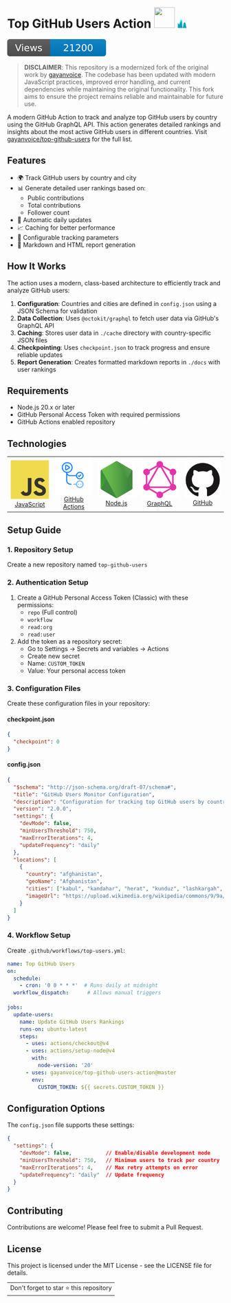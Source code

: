 # Top GitHub Users Action <img src="https://github.githubassets.com/images/modules/site/features/actions-icon-actions.svg" height=48 width=48 /> [<img alt="Image of my-profile-views-counter" src="https://github.com/gayanvoice/my-profile-views-counter/blob/master/graph/373376349/small/week.png" height="20">](https://github.com/gayanvoice/my-profile-views-counter/blob/master/readme/373376349/week.md)
[![Image of my-profile-views-counter](https://github.com/gayanvoice/my-profile-views-counter/blob/master/svg/373376349/badge.svg)](https://github.com/gayanvoice/my-profile-views-counter/blob/master/readme/373376349/week.md)

> **DISCLAIMER**: This repository is a modernized fork of the original work by [gayanvoice](https://github.com/gayanvoice). The codebase has been updated with modern JavaScript practices, improved error handling, and current dependencies while maintaining the original functionality. This fork aims to ensure the project remains reliable and maintainable for future use.

A modern GitHub Action to track and analyze top GitHub users by country using the GitHub GraphQL API. This action generates detailed rankings and insights about the most active GitHub users in different countries. Visit [gayanvoice/top-github-users](https://github.com/gayanvoice/top-github-users) for the full list.

## Features

- 🌍 Track GitHub users by country and city
- 📊 Generate detailed user rankings based on:
  - Public contributions
  - Total contributions
  - Follower count
- 🔄 Automatic daily updates
- 📈 Caching for better performance
- 🎯 Configurable tracking parameters
- 📝 Markdown and HTML report generation

## How It Works

The action uses a modern, class-based architecture to efficiently track and analyze GitHub users:

1. **Configuration**: Countries and cities are defined in `config.json` using a JSON Schema for validation
2. **Data Collection**: Uses `@octokit/graphql` to fetch user data via GitHub's GraphQL API
3. **Caching**: Stores user data in `./cache` directory with country-specific JSON files
4. **Checkpointing**: Uses `checkpoint.json` to track progress and ensure reliable updates
5. **Report Generation**: Creates formatted markdown reports in `./docs` with user rankings

## Requirements

- Node.js 20.x or later
- GitHub Personal Access Token with required permissions
- GitHub Actions enabled repository

## Technologies

<div align="center">
  <table>
    <tr>
      <td align="center">
        <a href="https://developer.mozilla.org/en-US/docs/Web/JavaScript">
          <img src="https://raw.githubusercontent.com/devicons/devicon/master/icons/javascript/javascript-original.svg" width="100" alt="JavaScript"/>
          <br>JavaScript
        </a>
      </td>
      <td align="center">
        <a href="https://github.com/features/actions">
          <img src="https://raw.githubusercontent.com/github/explore/2c7e603b797535e5ad8b4beb575ab3b7354666e1/topics/actions/actions.png" width="100" alt="GitHub Actions"/>
          <br>GitHub Actions
        </a>
      </td>
      <td align="center">
        <a href="https://nodejs.org/">
          <img src="https://raw.githubusercontent.com/devicons/devicon/master/icons/nodejs/nodejs-original.svg" width="100" alt="Node.js"/>
          <br>Node.js
        </a>
      </td>
      <td align="center">
        <a href="https://graphql.org/">
          <img src="https://raw.githubusercontent.com/devicons/devicon/master/icons/graphql/graphql-plain.svg" width="100" alt="GraphQL"/>
          <br>GraphQL
        </a>
      </td>
      <td align="center">
        <a href="https://github.com/">
          <img src="https://raw.githubusercontent.com/devicons/devicon/master/icons/github/github-original.svg" width="100" alt="GitHub"/>
          <br>GitHub
        </a>
      </td>
    </tr>
  </table>
</div>

## Setup Guide

### 1. Repository Setup
Create a new repository named `top-github-users`

### 2. Authentication Setup
1. Create a GitHub Personal Access Token (Classic) with these permissions:
   - `repo` (Full control)
   - `workflow`
   - `read:org`
   - `read:user`
2. Add the token as a repository secret:
   - Go to Settings → Secrets and variables → Actions
   - Create new secret
   - Name: `CUSTOM_TOKEN`
   - Value: Your personal access token

### 3. Configuration Files

Create these configuration files in your repository:

#### checkpoint.json
```json
{
  "checkpoint": 0
}
```

#### config.json
```json
{
  "$schema": "http://json-schema.org/draft-07/schema#",
  "title": "GitHub Users Monitor Configuration",
  "description": "Configuration for tracking top GitHub users by country",
  "version": "2.0.0",
  "settings": {
    "devMode": false,
    "minUsersThreshold": 750,
    "maxErrorIterations": 4,
    "updateFrequency": "daily"
  },
  "locations": [
    {
      "country": "afghanistan",
      "geoName": "Afghanistan",
      "cities": ["kabul", "kandahar", "herat", "kunduz", "lashkargah", "ghazni", "khost", "zaranj"],
      "imageUrl": "https://upload.wikimedia.org/wikipedia/commons/9/9a/Flag_of_Afghanistan.svg"
    }
  ]
}
```

### 4. Workflow Setup

Create `.github/workflows/top-users.yml`:

```yaml
name: Top GitHub Users
on:
  schedule:
    - cron: '0 0 * * *'  # Runs daily at midnight
  workflow_dispatch:      # Allows manual triggers

jobs:
  update-users:
    name: Update GitHub Users Rankings
    runs-on: ubuntu-latest
    steps:
      - uses: actions/checkout@v4
      - uses: actions/setup-node@v4
        with:
          node-version: '20'
      - uses: gayanvoice/top-github-users-action@master
        env:
          CUSTOM_TOKEN: ${{ secrets.CUSTOM_TOKEN }}
```

## Configuration Options

The `config.json` file supports these settings:

```json
{
  "settings": {
    "devMode": false,           // Enable/disable development mode
    "minUsersThreshold": 750,   // Minimum users to track per country
    "maxErrorIterations": 4,    // Max retry attempts on error
    "updateFrequency": "daily"  // Update frequency
  }
}
```

## Contributing

Contributions are welcome! Please feel free to submit a Pull Request.

## License

This project is licensed under the MIT License - see the LICENSE file for details.

<table>
	<tr>
		<td>
			Don't forget to star ⭐ this repository
		</td>
	</tr>
</table>
